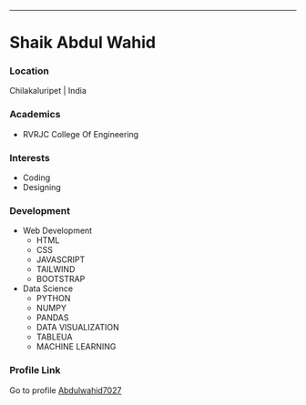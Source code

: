 ---
# Shaik Abdul Wahid

### Location

Chilakaluripet | India

### Academics
- RVRJC College Of Engineering
### Interests

- Coding
- Designing

### Development

- Web Development
  - HTML
  - CSS
  - JAVASCRIPT
  - TAILWIND
  - BOOTSTRAP
- Data Science
   - PYTHON
   - NUMPY
   - PANDAS
   - DATA VISUALIZATION
   - TABLEUA
   - MACHINE LEARNING
 
### Profile Link

Go to profile [Abdulwahid7027](https://github.com/Abdulwahid7027)
